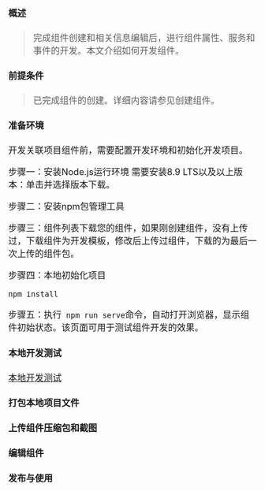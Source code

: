 <font size=4>

#### 概述
> 完成组件创建和相关信息编辑后，进行组件属性、服务和事件的开发。本文介绍如何开发组件。

#### 前提条件
> 已完成组件的创建。详细内容请参见创建组件。    

#### 准备环境
开发关联项目组件前，需要配置开发环境和初始化开发项目。

步骤一：安装Node.js运行环境
需要安装8.9 LTS以及以上版本：单击并选择版本下载。

步骤二：安装npm包管理工具

步骤三：组件列表下载您的组件，如果刚创建组件，没有上传过，下载组件为开发模板，修改后上传过组件，下载的为最后一次上传的组件包。

步骤四：本地初始化项目

``` npm install ```

步骤五：执行``` npm run serve```命令，自动打开浏览器，显示组件初始状态。该页面可用于测试组件开发的效果。

#### 本地开发测试

[本地开发测试](./本地开发测试.md ':include')

#### 打包本地项目文件
#### 上传组件压缩包和截图
#### 编辑组件
#### 发布与使用






